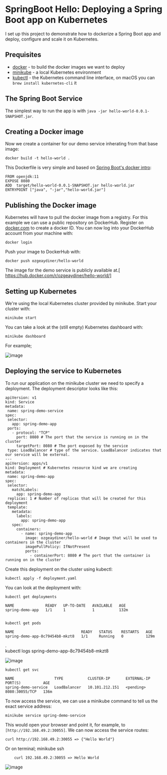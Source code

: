 # SpringBoot Hello: Deploying a Spring Boot app on Kubernetes

I set up this project to demonstrate how to dockerize a Spring Boot app and deploy, configure and scale it on Kubernetes.

## Prequisites

* [docker](https://www.docker.com/products/docker#/) - to build the docker images we want to deploy
* [minikube](https://github.com/kubernetes/minikube) - a local Kubernetes environment
* [kubectl](http://kubernetes.io/docs/user-guide/prereqs/) - the Kubernetes command line interface, on macOS you can `brew install kubernetes-cli` it

## The Spring Boot Service

The simplest way to run the app is with `java -jar hello-world-0.0.1-SNAPSHOT.jar`.

## Creating a Docker image

Now we create a container for our demo service inherating from that base image:

    docker build -t hello-world .

This Dockerfile is very simple and based on [Spring Boot's docker intro](https://spring.io/guides/gs/spring-boot-docker/):

    FROM openjdk:11
    EXPOSE 8080
    ADD  target/hello-world-0.0.1-SNAPSHOT.jar hello-world.jar
    ENTRYPOINT ["java", "-jar","hello-world.jar"]


## Publishing the Docker image

Kubernetes will have to pull the docker image from a registry. For this example we can use a public repository on DockerHub. Register on [docker.com](http://docker.com) to create a docker ID.
You can now log into your DockerHub account from your machine with:

    docker login

Push your image to DockerHub with:    

    docker push ozgeaydiner/hello-world

The image for the demo service is publicly available at.[ https://hub.docker.com/r/ozgeaydiner/hello-world/]

## Setting up Kubernetes

We're using the local Kubernetes cluster provided by minikube. Start your cluster with:

    minikube start

You can take a look at the (still empty) Kubernetes dashboard with:

    minikube dashboard      

For example;

![image](https://user-images.githubusercontent.com/48917750/174473195-1143f26e-c347-4080-afc2-fbb0a0f036f0.png)


 ## Deploying the service to Kubernetes
 
 To run our application on the minikube cluster we need to specify a deployment. The deployment descriptor looks like this:
 
    apiVersion: v1 
    kind: Service 
    metadata: 
     name: spring-demo-service
    spec:
     selector:
       app: spring-demo-app
     ports:
       - protocol: "TCP"
         port: 8080 # The port that the service is running on in the cluster
         targetPort: 8080 # The port exposed by the service
     type: LoadBalancer # type of the service. LoadBalancer indicates that our service will be external.
    ---
    apiVersion: apps/v1
    kind: Deployment # Kubernetes resource kind we are creating
    metadata:
     name: spring-demo-app
    spec:
     selector:
       matchLabels:
         app: spring-demo-app
     replicas: 1 # Number of replicas that will be created for this deployment
     template:
       metadata:
         labels:
           app: spring-demo-app
       spec:
         containers:
           - name: spring-demo-app 
             image: ozgeaydiner/hello-world # Image that will be used to containers in the cluster
             imagePullPolicy: IfNotPresent
             ports:
               - containerPort: 8080 # The port that the container is running on in the cluster

 Create this deployment on the cluster using kubectl:

    kubectl apply -f deployment.yaml 
	
You can look at the deployment with:

    kubectl get deployments
    
    NAME              READY   UP-TO-DATE   AVAILABLE   AGE                                                                                                            
    spring-demo-app   1/1     1            1           132m  

		
    kubectl get pods
	  
    NAME                              READY   STATUS    RESTARTS   AGE                                                                                                 
    spring-demo-app-8c79454b8-mkzt8   1/1     Running   0          129m 
.	
    kubectl logs spring-demo-app-8c79454b8-mkzt8
		
![image](https://user-images.githubusercontent.com/48917750/174472760-ae755e96-8fbc-444b-a97a-179b28a7ad1f.png)


    kubectl get svc
	 
    NAME                  TYPE           CLUSTER-IP       EXTERNAL-IP   PORT(S)          AGE                                                                               spring-demo-service   LoadBalancer   10.101.212.151   <pending>     8080:30055/TCP   136m    
	 
To now access the service, we can use a minikube command to tell us the exact service address:

    minikube service spring-demo-service
		
This would open your browser and point it, for example, to `[http://192.168.49.2:30055]`. We can now access the service routes:

    curl http://192.168.49.2:30055 => {"Hello World"}    

Or on terminal;
    minikube ssh
		
		curl 192.168.49.2:30055 => Hello World
![image](https://user-images.githubusercontent.com/48917750/174473101-cf08e73a-c569-4d2c-8b2b-c2f3e80bb6da.png)

	
